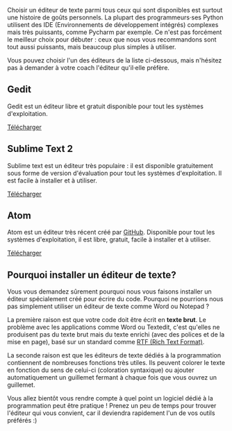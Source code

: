Choisir un éditeur de texte parmi tous ceux qui sont disponibles est surtout une histoire de goûts personnels. La plupart des programmeurs·ses Python utilisent des IDE (Environnements de développement intégrés) complexes mais très puissants, comme Pycharm par exemple. Ce n'est pas forcément le meilleur choix pour débuter : ceux que nous vous recommandons sont tout aussi puissants, mais beaucoup plus simples à utiliser.

Vous pouvez choisir l'un des éditeurs de la liste ci-dessous, mais n'hésitez pas à demander à votre coach l'éditeur qu'il·elle préfère.

## Gedit

Gedit est un éditeur libre et gratuit disponible pour tout les systèmes d'exploitation.

[Télécharger](https://wiki.gnome.org/Apps/Gedit#Download)

## Sublime Text 2

Sublime text est un éditeur très populaire : il est disponible gratuitement sous forme de version d'évaluation pour tout les systèmes d'exploitation. Il est facile à installer et à utiliser.

[Télécharger](http://www.sublimetext.com/2)

## Atom

Atom est un éditeur très récent créé par [GitHub](http://github.com/). Disponible pour tout les systèmes d'exploitation, il est libre, gratuit, facile à installer et à utiliser.

[Télécharger](https://atom.io/)

## Pourquoi installer un éditeur de texte?

Vous vous demandez sûrement pourquoi nous vous faisons installer un éditeur spécialement créé pour écrire du code. Pourquoi ne pourrions nous pas simplement utiliser un éditeur de texte comme Word ou Notepad ?

La première raison est que votre code doit être écrit en **texte brut**. Le problème avec les applications comme Word ou Textedit, c'est qu'elles ne produisent pas du texte brut mais du texte enrichi (avec des polices et de la mise en page), basé sur un standard comme [RTF (Rich Text Format)](https://en.wikipedia.org/wiki/Rich_Text_Format).

La seconde raison est que les éditeurs de texte dédiés à la programmation contiennent de nombreuses fonctions très utiles. Ils peuvent colorer le texte en fonction du sens de celui-ci (coloration syntaxique) ou ajouter automatiquement un guillemet fermant à chaque fois que vous ouvrez un guillemet.

Vous allez bientôt vous rendre compte à quel point un logiciel dédié à la programmation peut être pratique ! Prenez un peu de temps pour trouver l'éditeur qui vous convient, car il deviendra rapidement l'un de vos outils préférés :)
